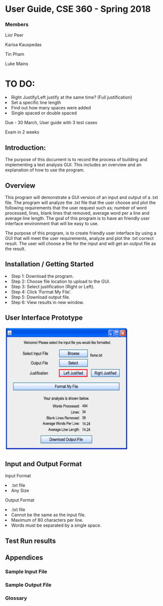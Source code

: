 # User Guide, CSE 360 - Spring 2018

### Members
<p>Lior Peer</p>
<p>Karisa Kauspedas</p>
<p>Tin Pham</p>
<p>Luke Mains</p>

# TO DO:
<li>Right Justify/Left justify at the same time? (Full justification)</li>
<li>Set a specific line length</li>
<li>Find out how many spaces were added</li>
<li>Single spaced or double spaced</li>

Due - 30 March, User guide with 3 test cases

Exam in 2 weeks


## Introduction:
<p>The purpose of this document is to record the process of building and implementing a text analysis GUI. This includes an overview and an explanation of how to use the program.</p>

## Overview

<p>This program will demonstrate a GUI version of an input and output of a .txt file. The program will analyze the .txt file that the user choose and plot the following requirements that the user request such as; number of word processed, lines, blank lines that removed, average word per a line and average line length. The goal of this program is to have an friendly user interface environment that will be easy to use.

The purpose of this program, is to create friendly user interface by using a GUI that will meet the user requirements, analyze and plot the .txt correct result. The user will choose a file for the input and will get an output file as the result.</p>

## Installation / Getting Started

<li>Step 1: Download the program.</li>
<li>Step 2: Choose file location to upload to the GUI.</li>
<li>Step 3: Select justification (Right or Left).</li>
<li>Step 4: Click ‘Format My File’.</li>
<li>Step 5: Download output file.</li>
<li>Step 6: View results in new window.</li>

## User Interface Prototype
<img src="userInterface-screen1.JPG" height="400" width="400">

## Input and Output Format
Input Format
<li>.txt file</li>
<li>Any Size</li>

Output Format
<li>.txt file</li>
<li>Cannot be the same as the input file.</li>
<li>Maximum of 80 characters per line.</li>
<li>Words must be separated by a single space.</li>

## Test Run results

## Appendices

### Sample Input File

### Sample Output File

### Glossary
